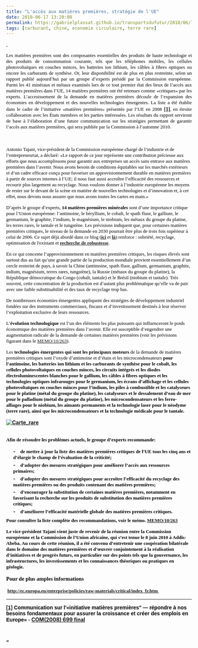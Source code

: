 ```yaml
---
title: "L'accès aux matières premières, stratégie de l'UE"
date: 2010-06-17 13:20:08
permalink: https://gabrielplassat.github.io/transportsdufutur/2010/06/les-matieres-premieres-sont-des-composantes-essentielles-des-produits-de-haute-technologie-et-des-produits-de-consommatio-2.html
tags: [carburant, chine, economie circulaire, terre rare]
---
```


<p><span><span style="color: blue"><a href="http://eur-lex.europa.eu/LexUriServ/LexUriServ.do?uri=COM:2008:0699:FIN:FR:PDF" target="_blank" title="COM(2008) 699 final"><span style="color: #0033cc"><span style="font-family: Times New Roman"> </span></span></a> <p class="4Chapeau" style="text-align: justify;margin: 1em 0px"><a name="Heading7"><span style="font-family: Calibri"><span style="color: #000000;font-size: small">Les matières premières sont des composantes essentielles des produits de haute technologie et des produits de consommation courante, tels que les téléphones mobiles, les cellules photovoltaïques en couches minces, les batteries ion lithium, les câbles à fibres optiques ou encore les carburants de synthèse. Or, leur disponibilité est de plus en plus restreinte, selon un rapport publié aujourd’hui par un groupe d’experts présidé par la Commission européenne. Parmi les 41 minéraux et métaux examinés lors de ce tout premier état des lieux de l’accès aux matières premières dans l’UE, 14 matières premières ont été retenues comme «critiques» par les experts. L’accroissement de la demande en matières premières découle de l’expansion des économies en développement et des nouvelles technologies émergentes. La liste a été établie dans le cadre de l’initiative «matières premières» présentée par l’UE en 2008</span></span></a><span> </span><a href="#_ftn1" name="_ftnref1"><span><span class="MsoFootnoteReference"><span style="font-family: Calibri;font-weight: normal"><span><span class="MsoFootnoteReference"><span><strong>[1]</strong></span></span></span></span></span></span></a><span><span style="font-family: Calibri"><span style="color: #000000"><span style="font-size: small">, en étroite collaboration avec les États membres et les parties intéressées. Les résultats du rapport serviront de base à l’élaboration d’une future communication sur les stratégies permettant de garantir l’accès aux matières premières, qui sera publiée par la Commission à l’automne 2010.</span></span></span></span></p> <span> </span> <p class="5Normal" style="margin: 1em 0px"><span style="font-family: Calibri"><span style="color: #000000"><span style="font-size: small">Antonio Tajani, vice-président de la Commission européenne chargé de l’industrie et de l’entrepreneuriat, a déclaré: «Le rapport de ce jour représente une contribution précieuse aux efforts que nous accomplissons pour garantir aux entreprises un accès sans entrave aux matières premières dans l’avenir. Nous avons besoin de conditions équitables sur les marchés extérieurs et d’un cadre efficace conçu pour favoriser un approvisionnement durable en matières premières à partir de sources internes à l’UE; il nous faut aussi accroître l’efficacité des ressources et recourir plus largement au recyclage. Nous voulons donner à l’industrie européenne les moyens de rester sur le devant de la scène en matière de nouvelles technologies et d’innovation et, à cet effet, nous devons nous assurer que nous avons toutes les cartes en main.»<span style="color: blue"></span></span></span></span></p> <p class="5Normal" style="margin: 1em 0px"><span style="font-family: Calibri"><span style="color: #000000"><span style="font-size: small">D’après le groupe d’experts, <strong>14 matières premières minérales</strong> sont d’une importance critique pour l’Union européenne: l’antimoine, le béryllium, le cobalt, le spath fluor, le gallium, le germanium, le graphite, l’indium, le magnésium, le niobium, les métaux du groupe du platine, les terres rares, le tantale et le tungstène. Les prévisions indiquent que, pour certaines matières premières critiques, le niveau de la demande en 2030 pourrait être plus de trois fois supérieur à celui de 2006. Ce sujet déjà abordé dans ce blog (<strong><a href="https://gabrielplassat.github.io/transportsdufutur/2010/02/les-terres-rares-seront-elles-en-plus-volatiles-.html" target="_blank">ici</a></strong> et <strong><a href="https://gabrielplassat.github.io/transportsdufutur/2010/06/matieres-premieres-grands-changements-et-nouvelles-faiblesses.html" target="_blank">là</a></strong>) renforce : sobriété, recyclage, optimisation de l'existant et <strong><a href="https://gabrielplassat.github.io/transportsdufutur/2009/11/pour-une-mobilite-plus-robuste-aux-crises-a-venir.html" target="_blank">recherche de robustesse</a></strong>.</span></span></span></p> </span></span> </p>  <!--more-->   <p class="5Normal" style="margin: 1em 0px"><span style="color: #000000"><span style="font-size: small"><span style="font-family: Calibri">En ce qui concerne l’approvisionnement en matières premières critiques, les risques élevés sont surtout dus au fait qu’une grande partie de la production mondiale provient essentiellement d’un cercle restreint de pays, à savoir la Chine (antimoine, spath fluor, gallium, germanium, graphite, indium, magnésium, terres rares, tungstène), la Russie (métaux du groupe du platine), la République démocratique du Congo (cobalt, tantale) et le Brésil (niobium et tantale). Très souvent, cette concentration de la production est d’autant plus problématique qu’elle va de pair avec une faible substituabilité et des taux de recyclage trop bas.</span></span></span></p> <p class="5Normal" style="margin: 1em 0px"><span style="font-family: Calibri"><span style="color: #000000"><span style="font-size: small">De nombreuses économies émergentes appliquent des stratégies de développement industriel fondées sur des instruments commerciaux, fiscaux et d’investissement destinés à leur réserver l’exploitation exclusive de leurs ressources.</span></span></span></p> <p class="5Normal" style="margin: 1em 0px"><span style="font-size: small"><span style="font-family: Calibri"><span style="color: #000000">L’<strong>évolution technologique</strong> est l’un des éléments les plus puissants qui influenceront le poids économique des matières premières dans l’avenir. Elle est susceptible d’engendrer une augmentation radicale de la demande de certaines matières premières (voir les prévisions figurant dans le </span></span><span lang="EN-GB" style="font-family: Calibri"><a href="http://europa.eu/rapid/pressReleasesAction.do?reference=MEMO/10/263&format=HTML&aged=0&language=EN&guiLanguage=en"><span lang="FR"><span style="font-family: Times New Roman">MEMO/10/263</span></span></a></span><span style="font-family: Calibri"><span style="color: #000000">).</span></span></span></p> <p class="5Normal" style="margin: 1em 0px"><span style="font-family: Calibri"><span style="font-size: small"><span style="color: #000000">Les <strong>technologies émergentes qui sont les principaux moteurs </strong>de la demande de matières premières critiques sont l’oxyde d’antimoine et d’étain et les microcondensateurs<strong> pour l’<strong>antimoine</strong>, les batteries ion lithium et les carburants de synthèse pour le <strong>cobalt</strong>, les cellules photovoltaïques en couches minces, les circuits intégrés et les diodes électroluminescentes blanches pour le <strong>gallium</strong>,<strong> </strong>les câbles à fibres optiques et les technologies optiques infrarouges pour le<strong> germanium</strong>,<strong> </strong>les écrans d’affichage et les cellules photovoltaïques en couches minces pour l’<strong>indium</strong>,<strong> </strong>les piles à combustible et les catalyseurs pour le <strong>platine </strong>(métal du groupe du platine), les catalyseurs et le dessalement d’eau de mer<strong> </strong>pour le<strong> palladium</strong> (métal du groupe du platine), les microcondensateurs et les ferro-alliages pour le <strong>niobium</strong>, les aimants permanents et la technologie laser<strong> </strong>pour le<strong> néodyme (terre rare)</strong>, ainsi que les microcondensateurs et la technologie médicale pour le <strong>tantale</strong>.</span></span></span></p> <p><span> <p class="4Chapeau" style="text-align: justify;margin: 1em 0px"><a href="https://gabrielplassat.github.io/transportsdufutur/wp-content/uploads/sites/6/old/6a0120a66d2ad4970b013484853e77970c-pi.jpg"><img alt="Carte_rare" border="0" class="asset asset-image at-xid-6a0120a66d2ad4970b013484853e77970c image-full " src="/wp-content/uploads/sites/6/old/6a0120a66d2ad4970b013484853e77970c-800wi.jpg" title="Carte_rare" /></a> <br /><br /></p> </span></p> <p class="5Normal" style="margin: 1em 0px"><span style="font-family: Calibri"><span style="font-size: small"><span style="color: #000000">Afin de résoudre les problèmes actuels, le groupe d’experts recommande:</span></span></span></p> <p class="Tiret1" style="margin: 0pt 0pt 2pt 14.2pt"><span style="color: #000000"><span><span><span style="font-size: small">-</span><span>    </span></span></span><span dir="ltr"><span style="font-family: Calibri"><span style="font-size: small">de mettre à jour la liste des matières premières critiques de l’UE tous les cinq ans et d’élargir le champ de l’évaluation de la criticité;</span></span></span></span></p> <p class="Tiret1" style="margin: 0pt 0pt 2pt 14.2pt"><span style="color: #000000"><span><span><span style="font-size: small">-</span><span>    </span></span></span><span dir="ltr"><span style="font-family: Calibri"><span style="font-size: small">d’adopter des mesures stratégiques pour améliorer l’accès aux ressources primaires;</span></span></span></span></p> <p class="Tiret1" style="margin: 0pt 0pt 2pt 14.2pt"><span style="color: #000000"><span><span><span style="font-size: small">-</span><span>    </span></span></span><span dir="ltr"><span style="font-family: Calibri"><span style="font-size: small">d’adopter des mesures stratégiques pour accroître l’efficacité du recyclage des matières premières ou des produits contenant des matières premières;</span></span></span></span></p> <p class="Tiret1" style="margin: 0pt 0pt 2pt 14.2pt"><span style="color: #000000"><span><span><span style="font-size: small">-</span><span>    </span></span></span><span dir="ltr"><span style="font-family: Calibri"><span style="font-size: small">d’encourager la substitution de certaines matières premières, notamment en favorisant la recherche sur les produits de substitution des matières premières critiques;</span></span></span></span></p> <p class="Tiret1" style="margin: 0pt 0pt 2pt 14.2pt"><span style="color: #000000"><span><span><span style="font-size: small">-</span><span>    </span></span></span><span dir="ltr"><span style="font-family: Calibri"><span style="font-size: small">d’améliorer l’efficacité matérielle globale des matières premières critiques.</span></span></span></span></p> <p class="5Normal" style="margin: 6pt 0px 1em"><span style="font-size: small"><span style="color: #000000"><span style="font-family: Calibri">Pour consulter la liste complète des recommandations, voir le mémo.</span><span style="font-family: Calibri"> </span></span><span lang="EN-GB" style="font-family: Calibri"><a href="http://europa.eu/rapid/pressReleasesAction.do?reference=MEMO/10/263&format=HTML&aged=0&language=EN&guiLanguage=en"><span lang="FR"><span style="font-family: Times New Roman">MEMO/10/263</span></span></a></span><span style="font-family: Calibri"></span></span></p> <p class="5Normal" style="margin: 1em 0px"><span style="font-family: Calibri"><span style="font-size: small"><span style="color: #000000">Le vice-président Tajani vient juste de revenir de la <strong>réunion entre la Commission européenne et la Commission de l’Union africaine</strong>, qui s’est tenue le 8 juin 2010 à Addis-Abeba. Au cours de cette réunion, il a été convenu d’entretenir une coopération bilatérale dans le domaine des matières premières et d’œuvrer conjointement à la réalisation d’initiatives et de progrès futurs, en particulier sur des points tels que la gouvernance, les infrastructures, les investissements et les connaissances théoriques ou pratiques en géologie.</span></span></span></p> <p class="Sous-titre1" style="margin: 12pt 0pt 4pt"><span style="font-family: Calibri;font-size: 11pt"><strong><span style="color: #000000">Pour de plus amples informations</span></strong></span></p> <p class="5Normal" style="margin: 1em 0px"><a name="_Hlt264389739"></a><a name="_Hlt264389738"></a><a name="_Hlt264385431"></a><a name="_Hlt264385430"><span><span><span> </span></span></span></a><a href="http://ec.europa.eu/enterprise/policies/raw-materials/critical/index_fr.htm"><span style="font-size: small"><span><span><span><span><span style="font-family: Calibri">http://ec.europa.eu/enterprise/policies/raw-materials/critical/index_fr.htm</span></span></span></span></span><span><span><span><span> </span></span></span></span></span></a><span> </span><span> </span><span> </span><span> </span><span style="font-family: Calibri;color: blue"></span></p> <div></div> <p><span style="font-size: small"> <hr size="1" /> </span></p> <div id="ftn1"> <p class="MsoFootnoteText" style="margin: 0pt"><a href="#_ftnref1" name="_ftn1"><span class="MsoFootnoteReference"><span lang="EN-GB"><span><span class="MsoFootnoteReference"><span lang="EN-GB"><strong><span style="font-family: Arial">[1]</span></strong></span></span></span></span></span></a><span lang="EN-GB"><span style="font-family: Arial;color: #000000"> </span></span><span><span style="font-family: Arial;color: #000000">Communication sur l'«initiative matières premières" — répondre à nos besoins fondamentaux pour assurer la croissance et créer des emplois en Europe» - </span><span style=""color: blue""><a href=""http://eur-lex.europa.eu/LexUriServ/LexUriServ.do?uri=COM:2008:0699:FIN:FR:PDF"" target=""_blank"" title=""COM(2008) 699 final""><span style=""color: #0033cc""><span style=""font-family: Times New Roman"">COM(2008) 699 final</span></span></a></span></span></p> </div> <p> </p>"
